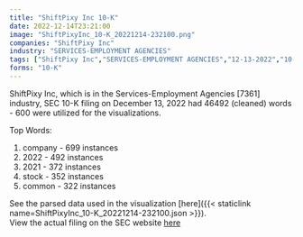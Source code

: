 ```yaml
---
title: "ShiftPixy Inc 10-K"
date: 2022-12-14T23:21:00
image: "ShiftPixyInc_10-K_20221214-232100.png"
companies: "ShiftPixy Inc"
industry: "SERVICES-EMPLOYMENT AGENCIES"
tags: ["ShiftPixy Inc","SERVICES-EMPLOYMENT AGENCIES","12-13-2022","10-K"]
forms: "10-K"
---
```

ShiftPixy Inc, which is in the Services-Employment Agencies [7361] industry, SEC 10-K filing on December 13, 2022 had 46492 (cleaned) words - 600 were utilized for the visualizations.

Top Words:
1. company - 699 instances
2. 2022 - 492 instances
3. 2021 - 372 instances
4. stock - 352 instances
5. common - 322 instances


See the parsed data used in the visualization [here]({{< staticlink name=ShiftPixyInc_10-K_20221214-232100.json >}}).  
View the actual filing on the SEC website [here](https://www.sec.gov/Archives/edgar/data/1675634/0001628280-22-031761.txt)